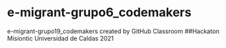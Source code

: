 # e-migrant-grupo6_codemakers
e-migrant-grupo19_codemakers created by GitHub Classroom
##Hackaton Misiontic Universidad de Caldas 2021
